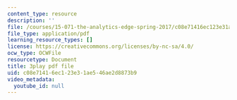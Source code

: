 ```yaml
---
content_type: resource
description: ''
file: /courses/15-071-the-analytics-edge-spring-2017/c08e71416ec123e31ae546ae2d8873b9_05DWB1NzozM.pdf
file_type: application/pdf
learning_resource_types: []
license: https://creativecommons.org/licenses/by-nc-sa/4.0/
ocw_type: OCWFile
resourcetype: Document
title: 3play pdf file
uid: c08e7141-6ec1-23e3-1ae5-46ae2d8873b9
video_metadata:
  youtube_id: null
---
```

